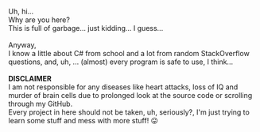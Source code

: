 Uh, hi...<br>
Why are you here?<br>
This is full of garbage... just kidding... I guess...<br>
<br>
Anyway,<br>
I know a little about C# from school and a lot from random StackOverflow questions, and, uh, ... (almost) every program is safe to use, I think...<br>
<br>
**DISCLAIMER**<br>
I am not responsible for any diseases like heart attacks, loss of IQ and murder of brain cells due to prolonged look at the source code or scrolling through my GitHub.<br>
Every project in here should not be taken, uh, seriously?, I'm just trying to learn some stuff and mess with more stuff! 😛<br>
